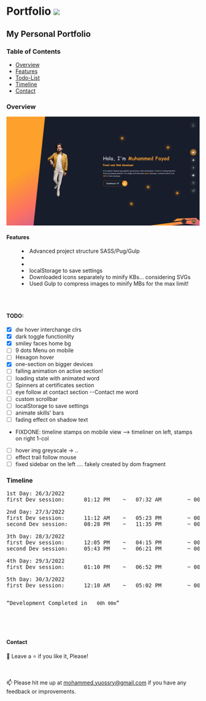 # <a>Portfolio <img src="https://media.giphy.com/media/Ie3U6gTmbY4KTQtOPJ/giphy.gif" width="30px" style="max-width: 100%;"></a>

## My Personal Portfolio

### Table of Contents

- [Overview](#Overview)
- [Features](#Features)
- [Todo-List](#TODO)
- [Timeline](#Timeline)
- [Contact](#Contact)

### Overview

![Preview page](preview.webp)

#### Features

<menu>
	<li>Advanced project structure SASS/Pug/Gulp </li>
	<li></li>
	<li></li>
	<li>localStorage to save settings</li>
	<li>Downloaded icons separately to minify KBs... considering SVGs</li>
	<li>Used Gulp to compress images to minify MBs for the max limit!</li>
</menu>

<br>
<br>

#### TODO:

- [x] dw hover interchange clrs
- [x] dark toggle functionlity
- [x] smiley faces home bg
- [ ] 9 dots Menu on mobile
- [ ] Hexagon hover
- [x] one-section on bigger devices
- [ ] falling animation on active section!
- [ ] loading state with animated word
- [ ] Spinners at certificates section
- [ ] eye follow at contact section --Contact me word
- [ ] custom scrollbar
- [ ] localStorage to save settings
- [ ] animate skills' bars
- [ ] fading effect on shadow text
- FIXDONE: timeline stamps on mobile view --> timeliner on left, stamps on right 1-col
- [ ] hover img greyscale -> ..
- [ ] effect trail follow mouse
- [ ] fixed sidebar on the left .... fakely created by dom fragment

### Timeline

<pre>
1st Day: 26/3/2022
first Dev session:      01:12 PM    ~   07:32 AM        ~ 00h 00m

2nd Day: 27/3/2022
first Dev session:      11:12 AM    ~   05:23 PM        ~ 00h 00m
second Dev session:     08:28 PM    ~   11:35 PM        ~ 00h 00m

3th Day: 28/3/2022
first Dev session:      12:05 PM    ~   04:15 PM        ~ 00h 00m
second Dev session:     05:43 PM    ~   06:21 PM        ~ 00h 00m

4th Day: 29/3/2022
first Dev session:      01:10 PM    ~   06:52 PM        ~ 00h 00m

5th Day: 30/3/2022
first Dev session:      12:10 AM    ~   05:02 PM        ~ 00h 00m

</pre>

<pre><q>Development Completed in   <code>00h 00m</code></q></pre>

<br>
<br>
<br>

#### Contact

🤩 Leave a :star:&nbsp;if you like it, Please!

<br>

📫 Please hit me up at mohammed.yuossry@gmail.com if you have any feedback or improvements.
